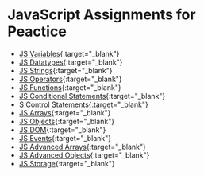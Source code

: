 # JavaScript Assignments for Peactice

- [JS Variables](https://stackblitz.com/edit/web-platform-hpeade?file=script.js,index.html,styles.css){:target="_blank"}
- [JS Datatypes](https://stackblitz.com/edit/web-platform-dk53ih?file=index.html,script.js,styles.css){:target="\_blank"}
- [JS Strings](https://stackblitz.com/edit/web-platform-euc3rl?file=index.html,script.js){:target="\_blank"}
- [JS Operators](https://stackblitz.com/edit/web-platform-fpcxhy?file=index.html,script.js){:target="\_blank"}
- [JS Functions](https://stackblitz.com/edit/web-platform-8awnun?file=script.js,index.html,styles.css){:target="\_blank"}
- [JS Conditional Statements](https://stackblitz.com/edit/web-platform-99mdqf?file=index.html,script.js,styles.css){:target="\_blank"}
- [S Control Statements](https://stackblitz.com/edit/web-platform-9mhvmn?file=script.js,styles.css,index.html){:target="\_blank"}
- [JS Arrays](https://stackblitz.com/edit/web-platform-57bmpk?file=script.js,index.html){:target="\_blank"}
- [JS Objects](https://stackblitz.com/edit/web-platform-j1vhzs?file=script.js,index.html){:target="\_blank"}
- [JS DOM](https://stackblitz.com/edit/web-platform-seuz74?file=script.js){:target="\_blank"}
- [JS Events](https://stackblitz.com/edit/web-platform-1jfrgv?file=index.html,styles.css){:target="\_blank"}
- [JS Advanced Arrays](https://stackblitz.com/edit/web-platform-qwgkve?file=index.html,script.js){:target="\_blank"}
- [JS Advanced Objects](https://stackblitz.com/edit/web-platform-qwgkve?file=index.html,script.js){:target="\_blank"}
- [JS Storage](https://stackblitz.com/edit/web-platform-j5f3vw?file=index.html){:target="\_blank"}
